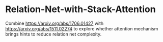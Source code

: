 # Relation-Net-with-Stack-Attention

Combine https://arxiv.org/abs/1706.01427 with https://arxiv.org/abs/1511.02274 to explore whether attention mechanism brings hints to reduce relation net complexity.

